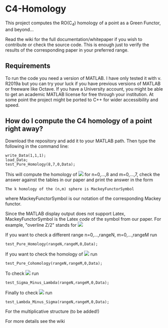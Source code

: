 # C4-Homology
This project computes the  RO(C<sub>4</sub>) homology of a point as a Green Functor, and beyond...
 
Read the wiki for the full documentation/whitepaper if you wish to contribute or check the source code. This is enough just to verify the results of the corresponding paper in your preferred range.

## Requirements
To run the code you need a version of MATLAB.
 I have only tested it with v. R2019a but you can try your luck if you have previous versions of MATLAB or freeware like Octave. 
 If you have a University account, you might be able to get an academic MATLAB license for free through your institution.
 At some point the project might be ported to C++ for wider accessibility and speed.

## How do I compute the C4 homology of a point right away?
Download the repository and add it to your MATLAB path. Then type the following in the command line:

```
write_Data(1,1,1);
load_Data;
test_Pure_Homology(8,7,0,Data);
```

This will compute the homology of 
<img src="http://latex.codecogs.com/svg.latex?S^{n\sigma+m\lambda}" border="0"/> for n=0,...,8 and m=0,...,7, check the answer against the tables in our paper and print the answer in the form 
```
The k homology of the (n,m) sphere is MackeyFunctorSymbol
```
where MackeyFunctorSymbol is our notation of the corresponding Mackey functor.

Since the MATLAB display output does not support Latex, MackeyFunctorSymbol is the Latex *code* of the symbol from our paper. For example, "overline Z/2" stands for <img src="http://latex.codecogs.com/svg.latex?\overline{\langle \mathbb{Z}/2\rangle }" border="0"/>

If you want to check a different range n=0,...,rangeN, m=0,...,rangeM run
```
test_Pure_Homology(rangeN,rangeM,0,Data);
```

If you want to check the homology of <img src="http://latex.codecogs.com/svg.latex?S^{-n\sigma-m\lambda}" border="0"/> run
```
test_Pure_Cohomology(rangeN,rangeM,0,Data);
```
To check <img src="http://latex.codecogs.com/svg.latex?S^{m\lambda-n\sigma}" border="0"/> run
```
test_Sigma_Minus_Lambda(rangeN,rangeM,0,Data);
```
Finally to check <img src="http://latex.codecogs.com/svg.latex?S^{n\sigma-m\lambda}" border="0"/> run
```
test_Lambda_Minus_Sigma(rangeN,rangeM,0,Data);
```

For the multiplicative structure (to be added!)

For more details see the wiki
